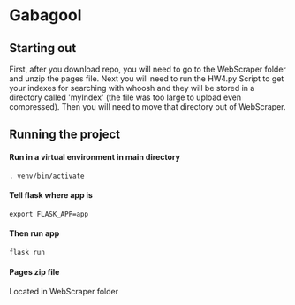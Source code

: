 # Gabagool
## Starting out
First, after you download repo, you will need to go to the WebScraper folder and unzip the pages file. Next you will need to run the HW4.py Script to get your indexes for searching with whoosh and they will be stored in a directory called 'myIndex' (the file was too large to upload even compressed). Then you will need to move that directory out of WebScraper.

## Running the project

#### Run in a virtual environment in main directory
``` . venv/bin/activate ```

#### Tell flask where app is
``` export FLASK_APP=app ```
#### Then run app
``` flask run ```




#### Pages zip file

 Located in WebScraper folder 
